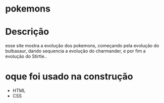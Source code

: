 # pokemons
# Descrição
esse site mostra a evolução dos pokemons, começando pela evolução do bulbasaur, dando sequencia a evolução do charmander, e por fim a evolução do Stirtle..
# oque foi usado na construção
- HTML
- CSS
